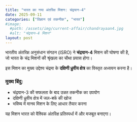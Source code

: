 ```yaml
---
title: "भारत का नया अंतरिक्ष मिशन: चंद्रयान-4"
date: 2025-09-11
categories: ["विज्ञान एवं तकनीक", "भारत"]
#image: 
  #path: /assets/img/current-affair/chandrayaan4.jpg
  #alt: "चंद्रयान-4 मिशन"
layout: post
---
```


भारतीय अंतरिक्ष अनुसंधान संगठन (ISRO) ने **चंद्रयान-4** मिशन की घोषणा की है,  
जो भारत के चंद्र मिशनों की श्रृंखला का चौथा प्रयास होगा।  

इस मिशन का मुख्य उद्देश्य चंद्रमा के **दक्षिणी ध्रुवीय क्षेत्र** का विस्तृत अध्ययन करना है।  

### मुख्य बिंदु:
- चंद्रयान-3 की सफलता के बाद उन्नत तकनीक का उपयोग  
- दक्षिणी ध्रुवीय क्षेत्र में जल-बर्फ की खोज  
- भविष्य में मानव मिशन के लिए आधार तैयार करना  

यह मिशन भारत को वैश्विक अंतरिक्ष प्रतिस्पर्धा में और मजबूत बनाएगा।
